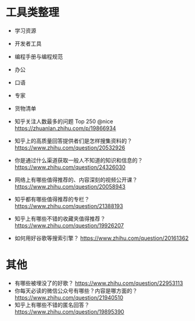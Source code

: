 # 工具类整理

- 学习资源
- 开发者工具
- 编程手册与编程规范
- 办公
- 口语
- 专家
- 货物清单

- 知乎关注人数最多的问题 Top 250 @nice https://zhuanlan.zhihu.com/p/19866934
- 知乎上的高质量回答提供者们是怎样搜集资料的？ https://www.zhihu.com/question/20532926
- 你是通过什么渠道获取一般人不知道的知识和信息的？https://www.zhihu.com/question/24326030
- 网络上有哪些值得推荐的、内容深刻的视频公开课？https://www.zhihu.com/question/20058943
- 知乎都有哪些值得推荐的专栏？ https://www.zhihu.com/question/21388193
- 知乎上有哪些不错的收藏夹值得推荐？ https://www.zhihu.com/question/19926207
- 如何用好谷歌等搜索引擎？ https://www.zhihu.com/question/20161362

# 其他

- 有哪些被埋没了的好歌？ https://www.zhihu.com/question/22953113
- 你每天必读的微信公众号有哪些？内容是哪方面的？ https://www.zhihu.com/question/21940510
- 知乎上有哪些不错的匿名回答？ https://www.zhihu.com/question/19895390